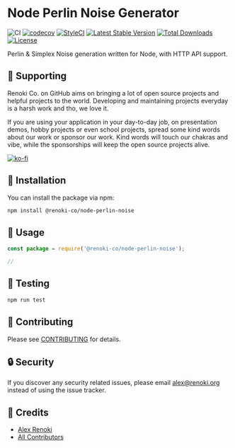 Node Perlin Noise Generator
===========================

![CI](https://github.com/renoki-co/node-perlin-noise/workflows/CI/badge.svg?branch=master)
[![codecov](https://codecov.io/gh/renoki-co/node-perlin-noise/branch/master/graph/badge.svg)](https://codecov.io/gh/renoki-co/node-perlin-noise/branch/master)
[![StyleCI](https://github.styleci.io/repos/~styleci_code~/shield?branch=master)](https://github.styleci.io/repos/~styleci_code~)
[![Latest Stable Version](https://img.shields.io/github/v/release/renoki-co/node-perlin-noise)](https://www.npmjs.com/package/@renoki-co/node-perlin-noise)
[![Total Downloads](https://img.shields.io/npm/dt/@renoki-co/node-perlin-noise)](https://www.npmjs.com/package/@renoki-co/node-perlin-noise)
[![License](https://img.shields.io/npm/l/@renoki-co/node-perlin-noise)](https://www.npmjs.com/package/@renoki-co/node-perlin-noise)

Perlin & Simplex Noise generation written for Node, with HTTP API support.

## 🤝 Supporting

Renoki Co. on GitHub aims on bringing a lot of open source projects and helpful projects to the world. Developing and maintaining projects everyday is a harsh work and tho, we love it.

If you are using your application in your day-to-day job, on presentation demos, hobby projects or even school projects, spread some kind words about our work or sponsor our work. Kind words will touch our chakras and vibe, while the sponsorships will keep the open source projects alive.

[![ko-fi](https://www.ko-fi.com/img/githubbutton_sm.svg)](https://ko-fi.com/R6R42U8CL)

## 🚀 Installation

You can install the package via npm:

```bash
npm install @renoki-co/node-perlin-noise
```

## 🙌 Usage

```js
const package = require('@renoki-co/node-perlin-noise');

//
```

## 🐛 Testing

``` bash
npm run test
```

## 🤝 Contributing

Please see [CONTRIBUTING](CONTRIBUTING.md) for details.

## 🔒  Security

If you discover any security related issues, please email alex@renoki.org instead of using the issue tracker.

## 🎉 Credits

- [Alex Renoki](https://github.com/rennokki)
- [All Contributors](../../contributors)
